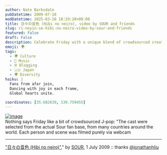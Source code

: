 ```yaml
---
author: Nate Barksdale
pubDatetime: 2009-07-10
modDatetime: 2025-03-10 18:29:20+00:00
title: 日々の音色 (Hibi no neiro), video by SOUR and friends
slug: ri-noyin-se-hibi-no-neiro-video-by-sour-and-friends
featured: False
draft: False
description: Celebrate Friday with a unique blend of crowdsourced creativity and J-pop by SOUR, featuring fans from around the world.
emoji: 🌍
tags:
  - 🌍 Culture
  - 🎵 Music
  - 🌐 Blogging
  - 🇯🇵 Japan
  - 🌍 Diversity
haiku: |
  Fans from afar join,  
  Dancing with joy in each frame,  
  Global hearts unite.

coordinates: [35.682839, 139.759455]
---
```


[![image](http://culture-making.com/media/sour.jpg)](http://www.youtube.com/watch?v=WfBlUQguvyw)  
Nothing says Friday like a bit of crowdsourced J-pop: "The cast were selected from the actual Sour fan base, from many countries around the world. Each person and scene was filmed purely via webcam

---

["日々の音色 (Hibi no neiro)"](http://www.youtube.com/watch?v=WfBlUQguvyw)," by [SOUR](http://sour-web.com/), 1 July 2009 :: thanks [@jonathanhliu](http://twitter.com/jonathanhliu)
